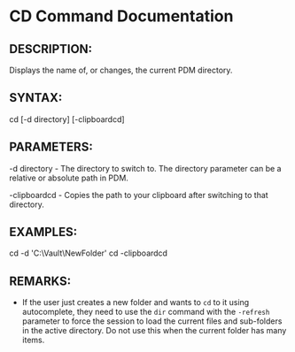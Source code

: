 # CD Command Documentation

## DESCRIPTION:
Displays the name of, or changes, the current PDM directory.

## SYNTAX:
cd [-d directory] [-clipboardcd]

## PARAMETERS:
-d directory - The directory to switch to. The directory parameter can be a relative or absolute path in PDM.

-clipboardcd - Copies the path to your clipboard after switching to that directory.

## EXAMPLES:
cd -d 'C:\Vault\NewFolder'
cd -clipboardcd

## REMARKS:
- If the user just creates a new folder and wants to `cd` to it using autocomplete, they need to use the `dir` command with the `-refresh` parameter to force the session to load the current files and sub-folders in the active directory. Do not use this when the current folder has many items.